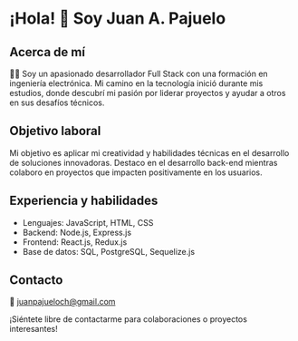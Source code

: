 # ¡Hola! 👋 Soy Juan A. Pajuelo

## Acerca de mí
👨‍💻 Soy un apasionado desarrollador Full Stack con una formación en ingeniería electrónica. Mi camino en la tecnología inició durante mis estudios, donde descubrí mi pasión por liderar proyectos y ayudar a otros en sus desafíos técnicos.

## Objetivo laboral
Mi objetivo es aplicar mi creatividad y habilidades técnicas en el desarrollo de soluciones innovadoras. Destaco en el desarrollo back-end mientras colaboro en proyectos que impacten positivamente en los usuarios.

## Experiencia y habilidades
- Lenguajes: JavaScript, HTML, CSS
- Backend: Node.js, Express.js
- Frontend: React.js, Redux.js
- Base de datos: SQL, PostgreSQL, Sequelize.js

## Contacto
📧 juanpajueloch@gmail.com

¡Siéntete libre de contactarme para colaboraciones o proyectos interesantes!
